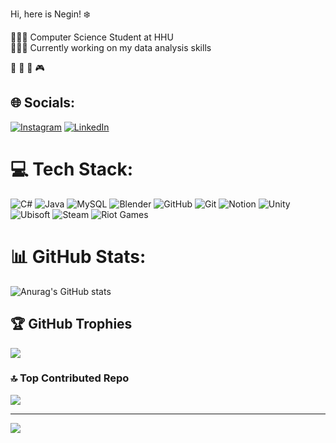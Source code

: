 Hi, here is Negin! ❄️<br/>

👩🏻‍🎓 Computer Science Student at HHU <br/>
👩🏻‍💻 Currently working on my data analysis skills <br/>


📖
🎻
🎨
🎮<br/>




## 🌐 Socials:
[![Instagram](https://img.shields.io/badge/Instagram-%23E4405F.svg?logo=Instagram&logoColor=white)](https://instagram.com/negin.sshh) [![LinkedIn](https://img.shields.io/badge/LinkedIn-%230077B5.svg?logo=linkedin&logoColor=white)](https://linkedin.com/in/nshaabani) 

# 💻 Tech Stack:
![C#](https://img.shields.io/badge/c%23-%23239120.svg?style=for-the-badge&logo=csharp&logoColor=white) ![Java](https://img.shields.io/badge/java-%23ED8B00.svg?style=for-the-badge&logo=openjdk&logoColor=white) ![MySQL](https://img.shields.io/badge/mysql-4479A1.svg?style=for-the-badge&logo=mysql&logoColor=white) ![Blender](https://img.shields.io/badge/blender-%23F5792A.svg?style=for-the-badge&logo=blender&logoColor=white) ![GitHub](https://img.shields.io/badge/github-%23121011.svg?style=for-the-badge&logo=github&logoColor=white) ![Git](https://img.shields.io/badge/git-%23F05033.svg?style=for-the-badge&logo=git&logoColor=white) ![Notion](https://img.shields.io/badge/Notion-%23000000.svg?style=for-the-badge&logo=notion&logoColor=white) ![Unity](https://img.shields.io/badge/unity-%23000000.svg?style=for-the-badge&logo=unity&logoColor=white) ![Ubisoft](https://img.shields.io/badge/Ubisoft-%23F5F5F5.svg?style=for-the-badge&logo=Ubisoft&logoColor=black) ![Steam](https://img.shields.io/badge/steam-%23000000.svg?style=for-the-badge&logo=steam&logoColor=white) ![Riot Games](https://img.shields.io/badge/riotgames-D32936.svg?style=for-the-badge&logo=riotgames&logoColor=white)
# 📊 GitHub Stats:
![Anurag's GitHub stats](https://github-readme-stats.vercel.app/api?username=Neginae&show_icons=true&theme=dark)<br/>

## 🏆 GitHub Trophies
![](https://github-profile-trophy.vercel.app/?username=Neginae&theme=dark&no-frame=false&no-bg=false&margin-w=4)

### 🔝 Top Contributed Repo
![](https://github-contributor-stats.vercel.app/api?username=Neginae&limit=5&theme=dark&combine_all_yearly_contributions=true)

---
[![](https://visitcount.itsvg.in/api?id=Neginae&icon=0&color=0)](https://visitcount.itsvg.in)

<!-- Proudly created with GPRM ( https://gprm.itsvg.in ) -->





